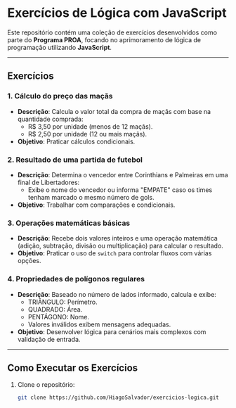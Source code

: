 # Exercícios de Lógica com JavaScript

Este repositório contém uma coleção de exercícios desenvolvidos como parte do **Programa PROA**, focando no aprimoramento de lógica de programação utilizando **JavaScript**. 

---

## Exercícios

### 1. **Cálculo do preço das maçãs**
- **Descrição**: Calcula o valor total da compra de maçãs com base na quantidade comprada:
  - R$ 3,50 por unidade (menos de 12 maçãs).
  - R$ 2,50 por unidade (12 ou mais maçãs).
- **Objetivo**: Praticar cálculos condicionais.

### 2. **Resultado de uma partida de futebol**
- **Descrição**: Determina o vencedor entre Corinthians e Palmeiras em uma final de Libertadores:
  - Exibe o nome do vencedor ou informa "EMPATE" caso os times tenham marcado o mesmo número de gols.
- **Objetivo**: Trabalhar com comparações e condicionais.

### 3. **Operações matemáticas básicas**
- **Descrição**: Recebe dois valores inteiros e uma operação matemática (adição, subtração, divisão ou multiplicação) para calcular o resultado.
- **Objetivo**: Praticar o uso de `switch` para controlar fluxos com várias opções.

### 4. **Propriedades de polígonos regulares**
- **Descrição**: Baseado no número de lados informado, calcula e exibe:
  - TRIÂNGULO: Perímetro.
  - QUADRADO: Área.
  - PENTÁGONO: Nome.
  - Valores inválidos exibem mensagens adequadas.
- **Objetivo**: Desenvolver lógica para cenários mais complexos com validação de entrada.

---

## Como Executar os Exercícios

1. Clone o repositório:
   ```bash
   git clone https://github.com/HiagoSalvador/exercicios-logica.git
